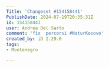 ```yaml
---
Title: 'Changeset #154158441'
PublishDate: 2024-07-19T20:35:31Z
id: 154158441
user: Andrea Del Sarto
comment: 'fix  percorsi #NaturKosovo'
created_by: iD 2.29.0
tags:
- Montenegro

---
```

